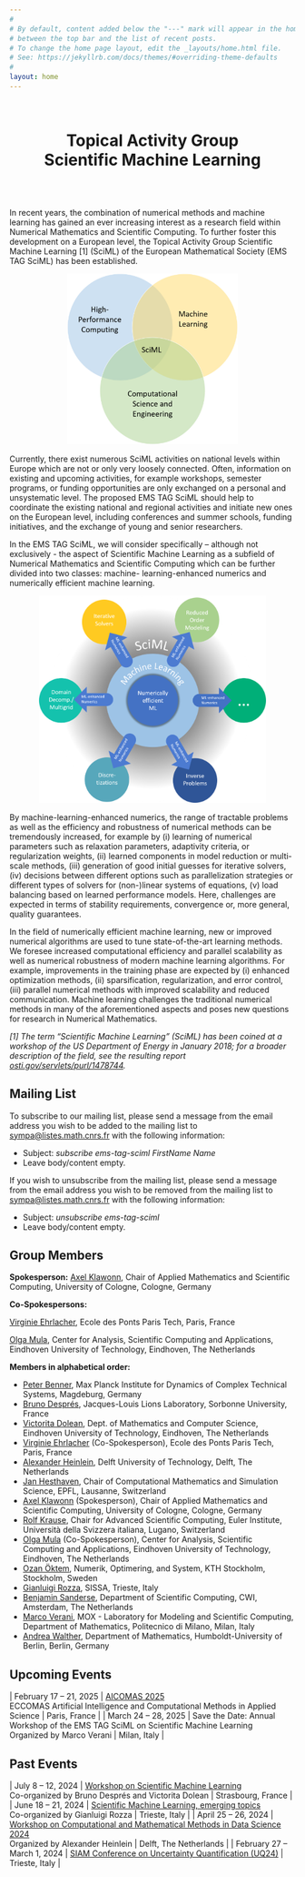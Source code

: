 ```yaml
---
#
# By default, content added below the "---" mark will appear in the home page
# between the top bar and the list of recent posts.
# To change the home page layout, edit the _layouts/home.html file.
# See: https://jekyllrb.com/docs/themes/#overriding-theme-defaults
#
layout: home
---
```


<div class="text-block emstagsciml">
	<br/>
	<center><h1>Topical Activity Group<br/> Scientific Machine Learning</h1></center>
	<br/>
</div>

<br/>

In recent years, the combination of numerical methods and machine learning has gained an ever increasing interest as a research field within Numerical Mathematics and Scientific Computing. To further foster this development on a European level, the Topical Activity Group Scientific Machine Learning [1] (SciML) of the European Mathematical Society (EMS TAG SciML) has been established. 

<p align="center">
  <img width="300" height="300" src="assets/img/SciML_overview.png"> 
</p>

Currently, there exist numerous SciML activities on national levels within Europe which are not or only very loosely connected. Often, information on existing and upcoming activities, for example workshops, semester programs, or funding opportunities are only exchanged on a personal and unsystematic level. The proposed EMS TAG SciML should help to coordinate the existing national and regional activities and initiate new ones on the European level, including conferences and summer schools, funding initiatives, and the exchange of young and senior researchers.

In the EMS TAG SciML, we will consider specifically – although not exclusively - the aspect of Scientific Machine Learning as a subfield of Numerical Mathematics and Scientific Computing which can be further divided into two classes: machine- learning-enhanced numerics and numerically efficient machine learning.

<p align="center">
  <img width="400" height="364" src="assets/img/bild_sciml_new.png"> 
</p>

By machine-learning-enhanced numerics, the range of tractable problems as well as the efficiency and robustness of numerical methods can be tremendously increased, for example by (i) learning of numerical parameters such as relaxation parameters, adaptivity criteria, or regularization weights, (ii) learned components in model reduction or multi-scale methods, (iii) generation of good initial guesses for iterative solvers, (iv) decisions between different options such as parallelization strategies or different types of solvers for (non-)linear systems of equations, (v) load balancing based on learned performance models. Here, challenges are expected in terms of stability requirements, convergence or, more general, quality guarantees.

In the field of numerically efficient machine learning, new or improved numerical algorithms are used to tune state-of-the-art learning methods. We foresee increased computational efficiency and parallel scalability as well as numerical robustness of modern machine learning algorithms. For example, improvements in the training phase are expected by (i) enhanced optimization methods, (ii) sparsification, regularization, and error control, (iii) parallel numerical methods with improved scalability and reduced communication. Machine learning challenges the traditional numerical methods in many of the aforementioned aspects and poses new questions for research in Numerical Mathematics.

<i>[1] The term “Scientific Machine Learning” (SciML) has been coined at a workshop of the US Department of Energy in January 2018; for a broader description of the field, see the resulting report [osti.gov/servlets/purl/1478744](https://www.osti.gov/servlets/purl/1478744).</i>

## Mailing List

To subscribe to our mailing list, please send a message from the email address you wish to be added to the mailing list to [sympa@listes.math.cnrs.fr](mailto:sympa@listes.math.cnrs.fr) with the following information:
* Subject: <i>subscribe ems-tag-sciml FirstName Name</i>
* Leave body/content empty.

If you wish to unsubscribe from the mailing list, please send a message from the email address you wish to be removed from the mailing list to [sympa@listes.math.cnrs.fr](mailto:sympa@listes.math.cnrs.fr) with the following information:
* Subject: <i>unsubscribe ems-tag-sciml</i>
* Leave body/content empty.

## Group Members

<b>Spokesperson:</b> [Axel Klawonn](mailto:axel.klawonn@uni-koeln.de), Chair of Applied Mathematics and Scientific Computing, University of Cologne, Cologne, Germany

<b>Co-Spokespersons:</b>

[Virginie Ehrlacher](mailto:virginie.ehrlacher@enpc.fr), Ecole des Ponts Paris Tech, Paris, France

[Olga Mula](mailto:o.mula@tue.nl), Center for Analysis, Scientific Computing and Applications, Eindhoven University of Technology, Eindhoven, The Netherlands

<!--To contact the spokespersons, send an email to [ems-tag-sciml-chair@listes.math.cnrs.fr](mailto:ems-tag-sciml-chair@listes.math.cnrs.fr).-->

<b>Members in alphabetical order:</b>

* [Peter Benner](mailto:benner@mpi-magdeburg.mpg.de), Max Planck Institute for Dynamics of Complex Technical Systems, Magdeburg, Germany
* [Bruno Després](mailto:bruno.despres@sorbonne-universite.fr), Jacques-Louis Lions Laboratory, Sorbonne University, France
* [Victorita Dolean](mailto:victorita.dolean@strath.ac.uk), Dept. of Mathematics and Computer Science, Eindhoven University of Technology, Eindhoven, The Netherlands
* [Virginie Ehrlacher](mailto:virginie.ehrlacher@enpc.fr) (Co-Spokesperson), Ecole des Ponts Paris Tech, Paris, France
* [Alexander Heinlein](mailto:a.heinlein@tudelft.nl), Delft University of Technology, Delft, The Netherlands
* [Jan Hesthaven](mailto:jan.hesthaven@epfl.ch), Chair of Computational Mathematics and Simulation Science, EPFL, Lausanne, Switzerland
* [Axel Klawonn](mailto:axel.klawonn@uni-koeln.de) (Spokesperson), Chair of Applied Mathematics and Scientific Computing, University of Cologne, Cologne, Germany
* [Rolf Krause](mailto:rolf.krause@usi.ch), Chair for Advanced Scientific Computing, Euler Institute, Università della Svizzera italiana, Lugano, Switzerland
* [Olga Mula](mailto:o.mula@tue.nl) (Co-Spokesperson), Center for Analysis, Scientific Computing and Applications, Eindhoven University of Technology, Eindhoven, The Netherlands
* [Ozan Öktem](mailto:ozan@kth.se), Numerik, Optimering, and System, KTH Stockholm, Stockholm, Sweden
* [Gianluigi Rozza](mailto:grozza@sissa.it), SISSA, Trieste, Italy
* [Benjamin Sanderse](mailto:b.sanderse@cwi.nl), Department of Scientific Computing, CWI, Amsterdam, The Netherlands
* [Marco Verani](mailto:marco.verani@polimi.it), MOX - Laboratory for Modeling and Scientific Computing, Department of Mathematics, Politecnico di Milano, Milan, Italy
* [Andrea Walther](mailto:andrea.walther@math.hu-berlin.de), Department of Mathematics, Humboldt-University of Berlin, Berlin, Germany

## Upcoming Events

| February 17 – 21, 2025 | <a href="https://dte_aicomas_2025.iacm.info/" target="_blank">AICOMAS 2025</a><br/> ECCOMAS Artificial Intelligence and Computational Methods in Applied Science | Paris, France |
| March 24 – 28, 2025 | Save the Date: Annual Workshop of the EMS TAG SciML on Scientific Machine Learning<br/> Organized by Marco Verani | Milan, Italy |

## Past Events

| July 8 – 12, 2024 | <a href="https://irma.math.unistra.fr/~micheldansac/SciML2024/" target="_blank">Workshop on Scientific Machine Learning</a> <br/> Co-organized by Bruno Després and Victorita Dolean | Strasbourg, France |
| June 18 – 21, 2024 | <a href="https://indico.sissa.it/event/107/" target="_blank">Scientific Machine Learning, emerging topics</a> <br/> Co-organized by Gianluigi Rozza | Trieste, Italy |
| April 25 – 26, 2024 | <a href="https://searhein.github.io/gamm-cominds-2024/" target="_blank">Workshop on Computational and Mathematical Methods in Data Science 2024</a> <br/> Organized by Alexander Heinlein | Delft, The Netherlands |
| February 27 – March 1, 2024 | <a href="https://www.siam.org/conferences/cm/conference/uq24" target="_blank">SIAM Conference on Uncertainty Quantification (UQ24)</a> | Trieste, Italy |

